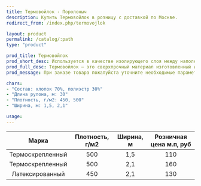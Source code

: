 ```yaml
---
title: Термовойлок - Поролоныч
description: Купить Термовойлок в розницу с доставкой по Москве.
redirect_from: /index.php/termovojlok

layout: product
permalink: /catalog/:path
type: "product"

prod_title: Термовойлок
prod_short_desc: Используется в качестве изолирующего слоя между наполнителями и пружинным блоком, обеспечивает конструкции матраса прочность и долговечность.
prod_full_desc: Термовойлок – это сверхпрочный материал изготовленный из хлопковых, шерстяных и синтетических волокон с применением термической обработки. Используется в качестве изолирующего слоя между наполнителями и пружинным блоком, обеспечивает конструкции матраса прочность и долговечность.
prod_message: При заказе товара пожалуйста уточните необходимые параметры (марку и количество).

chars:
- "Состав: хлопок 70%, полиэстр 30%"
- "Длина рулона, м: 30"
- "Плотность, г/м2: 450, 500"
- "Ширина, м: 1,5, 2,1"

usage:
---
```

| Марка | Плотность, г/м2 | Ширина, м | Розничная цена м.п, руб |
|:--:|:--:|:--:|:--:|
|Термоскрепленный|500|1,5|110|
|Термоскрепленный|500|2,1|160|
|Латексированный|450|2,1|130|
